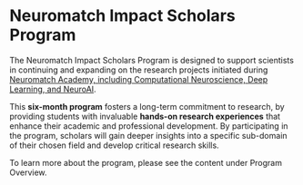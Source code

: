 # Neuromatch Impact Scholars Program

The Neuromatch Impact Scholars Program is designed to support scientists in continuing and expanding on the research projects initiated during [Neuromatch Academy, including Computational Neuroscience, Deep Learning, and NeuroAI](https://neuromatch.io/courses/). 

This **six-month program** fosters a long-term commitment to research, by providing students with invaluable **hands-on research experiences** that enhance their academic and professional development. 
By participating in the program, scholars will gain deeper insights into a specific sub-domain of their chosen field and develop critical research skills.

To learn more about the program, please see the content under Program Overview.
```{tableofcontents}
```
